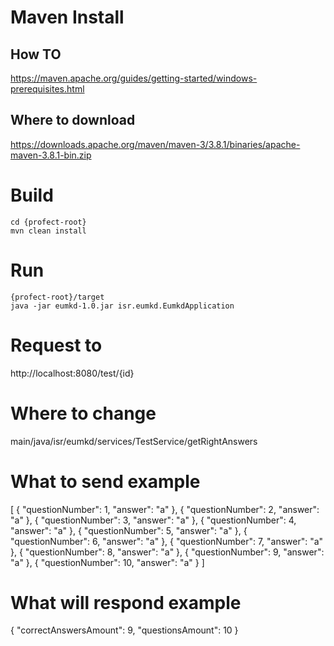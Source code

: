 # Maven  Install
## How TO
https://maven.apache.org/guides/getting-started/windows-prerequisites.html  
## Where to download
https://downloads.apache.org/maven/maven-3/3.8.1/binaries/apache-maven-3.8.1-bin.zip
# Build
`cd {profect-root}`  
`mvn clean install`
# Run
`{profect-root}/target`  
`java -jar eumkd-1.0.jar isr.eumkd.EumkdApplication`
# Request to
http://localhost:8080/test/{id}

# Where to change
main/java/isr/eumkd/services/TestService/getRightAnswers

# What to send example 
[
    {
        "questionNumber": 1,
        "answer": "a"
    },
    {
        "questionNumber": 2,
        "answer": "a"
    },
    {
        "questionNumber": 3,
        "answer": "a"
    },
    {
        "questionNumber": 4,
        "answer": "a"
    },
    {
        "questionNumber": 5,
        "answer": "a"
    },
    {
        "questionNumber": 6,
        "answer": "a"
    },
    {
        "questionNumber": 7,
        "answer": "a"
    },
    {
        "questionNumber": 8,
        "answer": "a"
    },
    {
        "questionNumber": 9,
        "answer": "a"
    },
    {
        "questionNumber": 10,
        "answer": "a"
    }
]

# What will respond example 
{
    "correctAnswersAmount": 9,
    "questionsAmount": 10
}